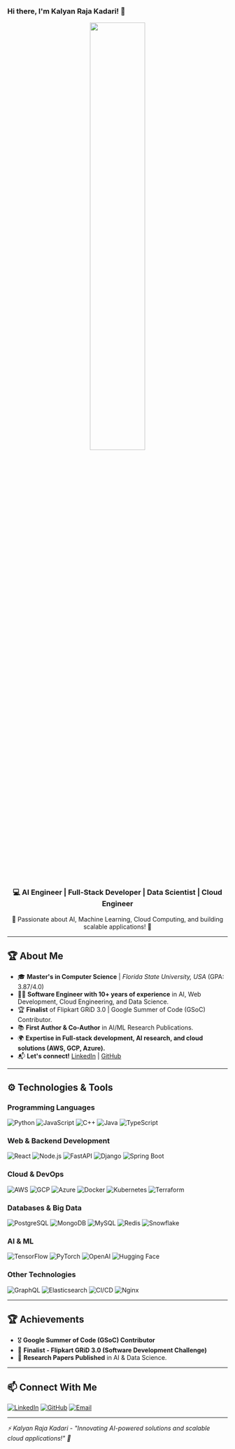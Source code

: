 ### Hi there, I'm Kalyan Raja Kadari! 👋

<p align="center">
  <img src="https://media3.giphy.com/media/qgQUggAC3Pfv687qPC/giphy.gif" width="50%" />
</p>

<h3 align="center">💻 AI Engineer | Full-Stack Developer | Data Scientist | Cloud Engineer</h3>
<p align="center">🚀 Passionate about AI, Machine Learning, Cloud Computing, and building scalable applications! 🚀</p>

---

## 🏆 About Me

- 🎓 **Master's in Computer Science** | *Florida State University, USA* (GPA: 3.87/4.0)
- 👨‍💻 **Software Engineer with 10+ years of experience** in AI, Web Development, Cloud Engineering, and Data Science.
- 🏆 **Finalist** of Flipkart GRiD 3.0 | Google Summer of Code (GSoC) Contributor.
- 📚 **First Author & Co-Author** in AI/ML Research Publications.
- 🌍 **Expertise in Full-stack development, AI research, and cloud solutions (AWS, GCP, Azure).**
- 📬 **Let's connect!** [LinkedIn](https://www.linkedin.com/in/kalyan-raja-kadari-181638167/) | [GitHub](https://github.com/Kalyanraja)

---

## ⚙️ Technologies & Tools

### **Programming Languages**
![Python](https://img.shields.io/badge/-Python-blue?style=for-the-badge&logo=python)
![JavaScript](https://img.shields.io/badge/-JavaScript-yellow?style=for-the-badge&logo=javascript)
![C++](https://img.shields.io/badge/-C++-blue?style=for-the-badge&logo=c%2B%2B)
![Java](https://img.shields.io/badge/-Java-red?style=for-the-badge&logo=java)
![TypeScript](https://img.shields.io/badge/-TypeScript-blue?style=for-the-badge&logo=typescript)

### **Web & Backend Development**
![React](https://img.shields.io/badge/-React-blue?style=for-the-badge&logo=react)
![Node.js](https://img.shields.io/badge/-Node.js-green?style=for-the-badge&logo=node.js)
![FastAPI](https://img.shields.io/badge/-FastAPI-teal?style=for-the-badge&logo=fastapi)
![Django](https://img.shields.io/badge/-Django-darkgreen?style=for-the-badge&logo=django)
![Spring Boot](https://img.shields.io/badge/-SpringBoot-green?style=for-the-badge&logo=spring)

### **Cloud & DevOps**
![AWS](https://img.shields.io/badge/-AWS-orange?style=for-the-badge&logo=amazon-aws)
![GCP](https://img.shields.io/badge/-Google_Cloud-blue?style=for-the-badge&logo=google-cloud)
![Azure](https://img.shields.io/badge/-Azure-blue?style=for-the-badge&logo=microsoft-azure)
![Docker](https://img.shields.io/badge/-Docker-blue?style=for-the-badge&logo=docker)
![Kubernetes](https://img.shields.io/badge/-Kubernetes-blue?style=for-the-badge&logo=kubernetes)
![Terraform](https://img.shields.io/badge/-Terraform-purple?style=for-the-badge&logo=terraform)

### **Databases & Big Data**
![PostgreSQL](https://img.shields.io/badge/-PostgreSQL-blue?style=for-the-badge&logo=postgresql)
![MongoDB](https://img.shields.io/badge/-MongoDB-green?style=for-the-badge&logo=mongodb)
![MySQL](https://img.shields.io/badge/-MySQL-blue?style=for-the-badge&logo=mysql)
![Redis](https://img.shields.io/badge/-Redis-red?style=for-the-badge&logo=redis)
![Snowflake](https://img.shields.io/badge/-Snowflake-blue?style=for-the-badge&logo=snowflake)

### **AI & ML**
![TensorFlow](https://img.shields.io/badge/-TensorFlow-orange?style=for-the-badge&logo=tensorflow)
![PyTorch](https://img.shields.io/badge/-PyTorch-lightgrey?style=for-the-badge&logo=pytorch)
![OpenAI](https://img.shields.io/badge/-OpenAI-green?style=for-the-badge&logo=openai)
![Hugging Face](https://img.shields.io/badge/-HuggingFace-yellow?style=for-the-badge&logo=huggingface)

### **Other Technologies**
![GraphQL](https://img.shields.io/badge/-GraphQL-pink?style=for-the-badge&logo=graphql)
![Elasticsearch](https://img.shields.io/badge/-Elasticsearch-blue?style=for-the-badge&logo=elasticsearch)
![CI/CD](https://img.shields.io/badge/-CI/CD-blue?style=for-the-badge&logo=githubactions)
![Nginx](https://img.shields.io/badge/-Nginx-green?style=for-the-badge&logo=nginx)

---

## 🏆 Achievements

- 🎖️ **Google Summer of Code (GSoC) Contributor**
- 🚀 **Finalist - Flipkart GRiD 3.0 (Software Development Challenge)**
- 📜 **Research Papers Published** in AI & Data Science.

---

## 📫 Connect With Me

[![LinkedIn](https://img.shields.io/badge/-LinkedIn-blue?style=for-the-badge&logo=linkedin)](https://www.linkedin.com/in/kalyan-raja-kadari-181638167/)
[![GitHub](https://img.shields.io/badge/-GitHub-black?style=for-the-badge&logo=github)](https://github.com/Kalyanraja)
[![Email](https://img.shields.io/badge/-Email-red?style=for-the-badge&logo=gmail)](mailto:kalyanraja012@gmail.com)

---

*⚡ Kalyan Raja Kadari - "Innovating AI-powered solutions and scalable cloud applications!" 🚀*
